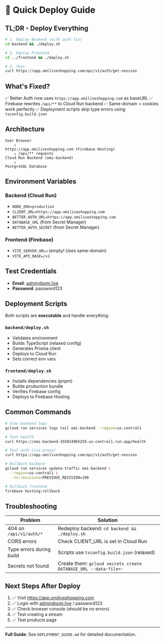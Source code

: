 # 🚀 Quick Deploy Guide

## TL;DR - Deploy Everything

```bash
# 1. Deploy Backend (with auth fix)
cd backend && ./deploy.sh

# 2. Deploy Frontend
cd ../frontend && ./deploy.sh

# 3. Test
curl https://app.omiliveshopping.com/api/v1/auth/get-session
```

## What's Fixed?

✅ Better Auth now uses `https://app.omiliveshopping.com` as baseURL
✅ Firebase rewrites `/api/**` to Cloud Run backend
✅ Same-domain = cookies work perfectly
✅ Deployment scripts skip type errors using `tsconfig.build.json`

## Architecture

```
User Browser
    ↓
https://app.omiliveshopping.com (Firebase Hosting)
    ↓ /api/** requests
Cloud Run Backend (omi-backend)
    ↓
PostgreSQL Database
```

## Environment Variables

### Backend (Cloud Run)
- `NODE_ENV=production`
- `CLIENT_URL=https://app.omiliveshopping.com`
- `BETTER_AUTH_URL=https://app.omiliveshopping.com`
- `DATABASE_URL` (from Secret Manager)
- `BETTER_AUTH_SECRET` (from Secret Manager)

### Frontend (Firebase)
- `VITE_SERVER_URL=` (empty! Uses same-domain)
- `VITE_API_BASE=/v1`

## Test Credentials

- **Email**: admin@omi.live
- **Password**: password123

## Deployment Scripts

Both scripts are **executable** and handle everything:

### `backend/deploy.sh`
- Validates environment
- Builds TypeScript (relaxed config)
- Generates Prisma client
- Deploys to Cloud Run
- Sets correct env vars

### `frontend/deploy.sh`
- Installs dependencies (pnpm)
- Builds production bundle
- Verifies Firebase config
- Deploys to Firebase Hosting

## Common Commands

```bash
# View backend logs
gcloud run services logs tail omi-backend --region=us-central1

# Test health
curl https://omi-backend-355024965259.us-central1.run.app/health

# Test auth (via proxy)
curl https://app.omiliveshopping.com/api/v1/auth/get-session

# Rollback backend
gcloud run services update-traffic omi-backend \
  --region=us-central1 \
  --to-revisions=PREVIOUS_REVISION=100

# Rollback frontend
firebase hosting:rollback
```

## Troubleshooting

| Problem | Solution |
|---------|----------|
| 404 on `/api/v1/auth/*` | Redeploy backend: `cd backend && ./deploy.sh` |
| CORS errors | Check CLIENT_URL is set in Cloud Run |
| Type errors during build | Scripts use `tsconfig.build.json` (relaxed) |
| Secrets not found | Create them: `gcloud secrets create DATABASE_URL --data-file=-` |

## Next Steps After Deploy

1. ✅ Visit https://app.omiliveshopping.com
2. ✅ Login with admin@omi.live / password123
3. ✅ Check browser console (should be no errors)
4. ✅ Test creating a stream
5. ✅ Test products page

---

**Full Guide**: See `DEPLOYMENT_GUIDE.md` for detailed documentation.
